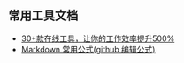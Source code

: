 ## 常用工具文档
* [30+款在线工具，让你的工作效率提升500%](https://mp.weixin.qq.com/s?__biz=MzA3ODg3OTk4OA==&mid=2651099471&idx=2&sn=588d0560d518c1af3d241a34afde0fd3&chksm=844c3cd4b33bb5c2d323e9f0aa7f4f263697ae4248dbfc7a63da7a236567684e5d42b2a3320e&mpshare=1&scene=1&srcid=&sharer_sharetime=1592914695709&sharer_shareid=46eff71e0383cd3cdba1444eaa62226f&key=0b1033424c0eb9581a617122aac9468ae9be755ba12eaf1b6cc0bf18d83af4f5a24f7b9c4b696159c2f5e7c3f427e234171612f47feebabc76291172cf2f87cc95f6ad173b2f147038c5a5b7296e9c19&ascene=1&uin=MTc0MTU4Mzc4Mg%3D%3D&devicetype=Windows+8.1&version=62080079&lang=zh_CN&exportkey=A%2BFbhs8aXJ6J3xG1lE6hA2c%3D&pass_ticket=AQr9KBy04VtxXARc0N3MtqiT3LZJ2sb4LWz%2FKnZiSImrwG7GlOZFbU4%2BSqyqKNR2)
* [Markdown 常用公式(github 编辑公式)](https://blog.csdn.net/lihaoweicsdn/article/details/83895143)
